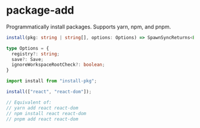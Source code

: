 # package-add
Programmatically install packages. Supports yarn, npm, and pnpm.

```ts
install(pkg: string | string[], options: Options) => SpawnSyncReturns<Buffer>

type Options = {
  registry?: string;
  save?: Save;
  ignoreWorkspaceRootCheck?: boolean;
}
```

```ts
import install from "install-pkg";

install(["react", "react-dom"]);

// Equivalent of:
// yarn add react react-dom
// npm install react react-dom
// pnpm add react react-dom
```
